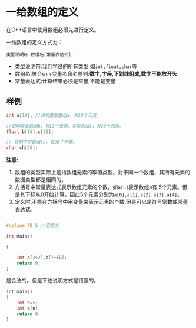 # 一给数组的定义

在C++语言中使用数组必须先进行定义。

一维数组的定义方式为：

```
类型说明符 数组名[常量表达式];
```

 - 类型说明符:我们学过的所有类型,如`int,float,char`等
 - 数组名:符合c++变量名命名原则:**数字,字母,下划线组成,数字不能放开头**
 - 常量表达式:计算结果必须是常量,不能是变量

## 样例


```c
int a[10]; //说明整型数组a，有10个元素。

//说明实型数组b，有10个元素，实型数组c，有20个元素。
float b[10],c[20];

// 说明字符数组ch，有20个元素。
char ch[20];
```

**注意:**

 1. 数组的类型实际上是指数组元素的取值类型。对于同一个数组，其所有元素的数据类型都是相同的。
 2. 方括号中常量表达式表示数组元素的个数，如`a[5]`表示数组a有 5个元素。但是其下标从0开始计算。因此5个元素分别为`a[0],a[1],a[2],a[3],a[4]`。
 3. 定义时,不能在方括号中用变量来表示元素的个数,但是可以是符号常数或常量表达式。

```c

#define FD 5 //宏定义

int main()

{

    int a[3+2],b[7+FD];
    return 0;
}
```

是合法的。但是下述说明方式是错误的。

```c
int main()
{
    int n=5;
    int a[n];
    return 0;
}
